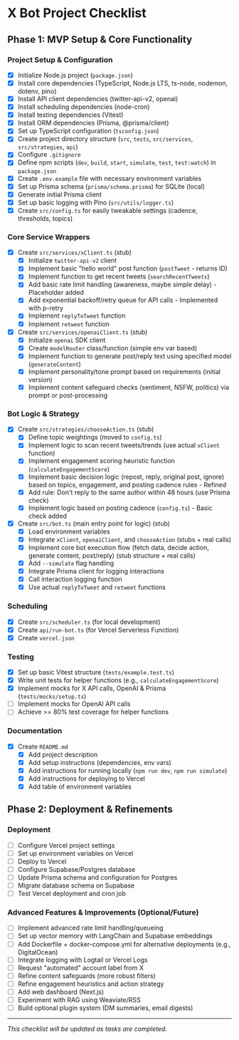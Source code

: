 # X Bot Project Checklist

## Phase 1: MVP Setup & Core Functionality

### Project Setup & Configuration
- [x] Initialize Node.js project (`package.json`)
- [x] Install core dependencies (TypeScript, Node.js LTS, ts-node, nodemon, dotenv, pino)
- [x] Install API client dependencies (twitter-api-v2, openai)
- [x] Install scheduling dependencies (node-cron)
- [x] Install testing dependencies (Vitest)
- [x] Install ORM dependencies (Prisma, @prisma/client)
- [x] Set up TypeScript configuration (`tsconfig.json`)
- [x] Create project directory structure (`src`, `tests`, `src/services`, `src/strategies`, `api`)
- [x] Configure `.gitignore`
- [x] Define npm scripts (`dev`, `build`, `start`, `simulate`, `test`, `test:watch`) in `package.json`
- [x] Create `.env.example` file with necessary environment variables
- [x] Set up Prisma schema (`prisma/schema.prisma`) for SQLite (local)
- [x] Generate initial Prisma client
- [x] Set up basic logging with Pino (`src/utils/logger.ts`)
- [x] Create `src/config.ts` for easily tweakable settings (cadence, thresholds, topics)

### Core Service Wrappers
- [x] Create `src/services/xClient.ts` (stub)
    - [x] Initialize `twitter-api-v2` client
    - [x] Implement basic "hello world" post function (`postTweet` - returns ID)
    - [x] Implement function to get recent tweets (`searchRecentTweets`)
    - [x] Add basic rate limit handling (awareness, maybe simple delay) - Placeholder added
    - [x] Add exponential backoff/retry queue for API calls - Implemented with p-retry
    - [x] Implement `replyToTweet` function
    - [x] Implement `retweet` function
- [x] Create `src/services/openaiClient.ts` (stub)
    - [x] Initialize `openai` SDK client
    - [x] Create `modelRouter` class/function (simple env var based)
    - [x] Implement function to generate post/reply text using specified model (`generateContent`)
    - [x] Implement personality/tone prompt based on requirements (initial version)
    - [x] Implement content safeguard checks (sentiment, NSFW, politics) via prompt or post-processing

### Bot Logic & Strategy
- [x] Create `src/strategies/chooseAction.ts` (stub)
    - [x] Define topic weightings (moved to `config.ts`)
    - [x] Implement logic to scan recent tweets/trends (use actual `xClient` function)
    - [x] Implement engagement scoring heuristic function (`calculateEngagementScore`)
    - [x] Implement basic decision logic (repost, reply, original post, ignore) based on topics, engagement, and posting cadence rules - Refined
    - [x] Add rule: Don't reply to the same author within 48 hours (use Prisma check)
    - [x] Implement logic based on posting cadence (`config.ts`) - Basic check added
- [x] Create `src/bot.ts` (main entry point for logic) (stub)
    - [x] Load environment variables
    - [x] Integrate `xClient`, `openaiClient`, and `chooseAction` (stubs + real calls)
    - [x] Implement core bot execution flow (fetch data, decide action, generate content, post/reply) (stub structure + real calls)
    - [x] Add `--simulate` flag handling
    - [x] Integrate Prisma client for logging interactions
    - [x] Call interaction logging function
    - [x] Use actual `replyToTweet` and `retweet` functions

### Scheduling
- [x] Create `src/scheduler.ts` (for local development)
- [x] Create `api/run-bot.ts` (for Vercel Serverless Function)
- [x] Create `vercel.json`

### Testing
- [x] Set up basic Vitest structure (`tests/example.test.ts`)
- [x] Write unit tests for helper functions (e.g., `calculateEngagementScore`)
- [x] Implement mocks for X API calls, OpenAI & Prisma (`tests/mocks/setup.ts`)
- [ ] Implement mocks for OpenAI API calls
- [ ] Achieve >= 80% test coverage for helper functions

### Documentation
- [x] Create `README.md`
    - [x] Add project description
    - [x] Add setup instructions (dependencies, env vars)
    - [x] Add instructions for running locally (`npm run dev`, `npm run simulate`)
    - [x] Add instructions for deploying to Vercel
    - [x] Add table of environment variables

## Phase 2: Deployment & Refinements

### Deployment
- [ ] Configure Vercel project settings
- [ ] Set up environment variables on Vercel
- [ ] Deploy to Vercel
- [ ] Configure Supabase/Postgres database
- [ ] Update Prisma schema and configuration for Postgres
- [ ] Migrate database schema on Supabase
- [ ] Test Vercel deployment and cron job

### Advanced Features & Improvements (Optional/Future)
- [ ] Implement advanced rate limit handling/queueing
- [ ] Set up vector memory with LangChain and Supabase embeddings
- [ ] Add Dockerfile + docker-compose.yml for alternative deployments (e.g., DigitalOcean)
- [ ] Integrate logging with Logtail or Vercel Logs
- [ ] Request "automated" account label from X
- [ ] Refine content safeguards (more robust filters)
- [ ] Refine engagement heuristics and action strategy
- [ ] Add web dashboard (Next.js)
- [ ] Experiment with RAG using Weaviate/RSS
- [ ] Build optional plugin system (DM summaries, email digests)

---

*This checklist will be updated as tasks are completed.* 